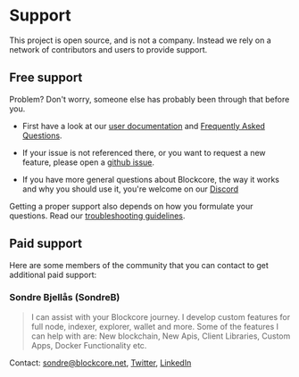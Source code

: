 # Support

This project is open source, and is not a company. Instead we rely on a network of contributors and users to provide support.

## Free support

Problem? Don't worry, someone else has probably been through that before you.

* First have a look at our [user documentation](./README.md) and [Frequently Asked Questions](./FAQ/readme.md).

* If your issue is not referenced there, or you want to request a new feature, please open a [github issue](https://github.com/block-core/blockcore/issues).

* If you have more general questions about Blockcore, the way it works and why you should use it, you're welcome on our [Discord](https://discord.gg/fs4zjKcyTx)

Getting a proper support also depends on how you formulate your questions. Read our [troubleshooting guidelines](./Troubleshooting.md).

## Paid support

Here are some members of the community that you can contact to get additional paid support:

### Sondre Bjellås (SondreB)

> I can assist with your Blockcore journey. I develop custom features for full node, indexer, explorer, wallet and more. Some of the features I can help with are: New blockchain, New Apis, Client Libraries, Custom Apps, Docker Functionality etc.

Contact: sondre@blockcore.net, [Twitter](https://twitter.com/sondreb), [LinkedIn](https://www.linkedin.com/in/sondreb/)
